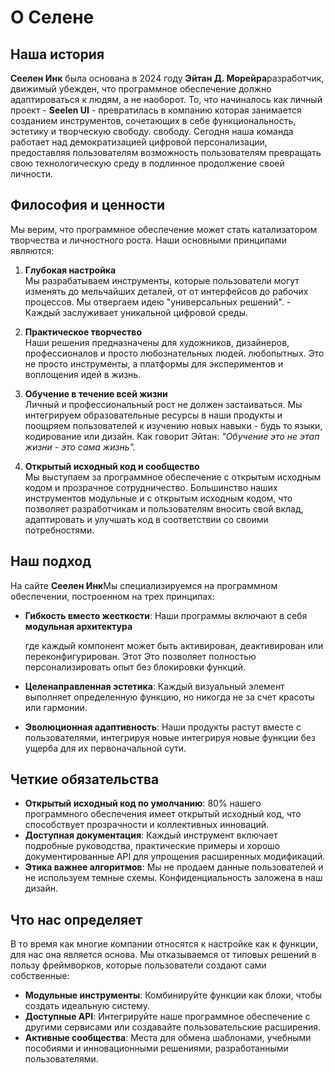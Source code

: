 # О Селене

## Наша история

**Сеелен Инк**  была основана в 2024 году **Эйтан Д. Морейра**разработчик, движимый
убежден, что программное обеспечение должно адаптироваться к людям, а не наоборот.
То, что начиналось как личный проект - **Seelen UI**  - превратилась в компанию
которая занимается созданием инструментов, сочетающих в себе функциональность, эстетику и творческую свободу.
свободу. Сегодня наша команда работает над демократизацией цифровой персонализации, предоставляя пользователям возможность
пользователям превращать свою технологическую среду в подлинное продолжение
своей личности.

## Философия и ценности

Мы верим, что программное обеспечение может стать катализатором творчества и личностного роста. Наши
основными принципами являются:

1.  **Глубокая настройка**\
    Мы разрабатываем инструменты, которые пользователи могут изменять до мельчайших деталей, от
    от интерфейсов до рабочих процессов. Мы отвергаем идею "универсальных решений".
    \- Каждый заслуживает уникальной цифровой среды.

2.  **Практическое творчество**\
    Наши решения предназначены для художников, дизайнеров, профессионалов и просто любознательных людей.
    любопытных. Это не просто инструменты, а платформы для экспериментов и
    воплощения идей в жизнь.

3.  **Обучение в течение всей жизни**\
    Личный и профессиональный рост не должен застаиваться. Мы интегрируем
    образовательные ресурсы в наши продукты и поощряем пользователей к изучению новых
    навыки - будь то языки, кодирование или дизайн. Как говорит Эйтан: *"Обучение
    это не этап жизни - это сама жизнь".*

4.  **Открытый исходный код и сообщество**\
    Мы выступаем за программное обеспечение с открытым исходным кодом и прозрачное сотрудничество. Большинство наших
    инструментов модульные и с открытым исходным кодом, что позволяет разработчикам и пользователям
    вносить свой вклад, адаптировать и улучшать код в соответствии со своими потребностями.

## Наш подход

На сайте **Сеелен Инк**Мы специализируемся на программном обеспечении, построенном на трех принципах:

*   **Гибкость вместо жесткости**: Наши программы включают в себя **модульная архитектура**

    где каждый компонент может быть активирован, деактивирован или переконфигурирован. Этот
    Это позволяет полностью персонализировать опыт без блокировки функций.
*   **Целенаправленная эстетика**: Каждый визуальный элемент выполняет определенную функцию, но никогда не
    за счет красоты или гармонии.
*   **Эволюционная адаптивность**: Наши продукты растут вместе с пользователями, интегрируя новые
    интегрируя новые функции без ущерба для их первоначальной сути.

## Четкие обязательства

*   **Открытый исходный код по умолчанию**: 80% нашего программного обеспечения имеет открытый исходный код, что способствует
    прозрачности и коллективных инноваций.
*   **Доступная документация**: Каждый инструмент включает подробные руководства, практические
    примеры и хорошо документированные API для упрощения расширенных модификаций.
*   **Этика важнее алгоритмов**: Мы не продаем данные пользователей и не используем темные схемы.
    Конфиденциальность заложена в наш дизайн.

## Что нас определяет

В то время как многие компании относятся к настройке как к функции, для нас она является
основа. Мы отказываемся от типовых решений в пользу фреймворков, которые пользователи создают сами
собственные:

*   **Модульные инструменты**: Комбинируйте функции как блоки, чтобы создать идеальную систему.
*   **Доступные API**: Интегрируйте наше программное обеспечение с другими сервисами или создавайте
    пользовательские расширения.
*   **Активные сообщества**: Места для обмена шаблонами, учебными пособиями и
    инновационными решениями, разработанными пользователями.
